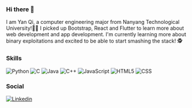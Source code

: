 ### Hi there 👋 
I am Yan Qi, a computer engineering major from Nanyang Technological University!👩‍💻 I picked up Bootstrap, React and Flutter to learn more about web development and app development. I'm currently learning more about binary exploitations and excited to be able to start smashing the stack! 🕵️

### Skills
![Python](https://img.shields.io/badge/Python-3776AB?style=for-the-badge&logo=python&logoColor=white "Python3")
![C](https://img.shields.io/badge/C-00599C?style=for-the-badge&logo=c&logoColor=white "C")
![Java](https://img.shields.io/badge/Java-ED8B00?style=for-the-badge&logo=java&logoColor=white "Java")
![C++](https://img.shields.io/badge/C%2B%2B-00599C?style=for-the-badge&logo=c%2B%2B&logoColor=white "C++")
![JavaScript](https://img.shields.io/badge/javascript-%23323330.svg?style=for-the-badge&logo=javascript&logoColor=%23F7DF1E)
![HTML5](https://img.shields.io/badge/HTML5-E34F26?style=for-the-badge&logo=html5&logoColor=white "HTML5")
![CSS](https://img.shields.io/badge/CSS3-1572B6?style=for-the-badge&logo=css3&logoColor=white "CSS")

### Social 
 [![Linkedin](https://img.shields.io/badge/LinkedIn-0077B5?style=for-the-badge&logo=linkedin&logoColor=white)](https://www.linkedin.com/in/limyanqi/)




<!-- Here are some ideas to get you started:

- 🔭 I’m currently working on ...
- 🌱 I’m currently learning ...
- 👯 I’m looking to collaborate on ...
- 🤔 I’m looking for help with ...
- 💬 Ask me about ...
- 📫 How to reach me: ...
- 😄 Pronouns: ...
- ⚡ Fun fact: ...
 -->
